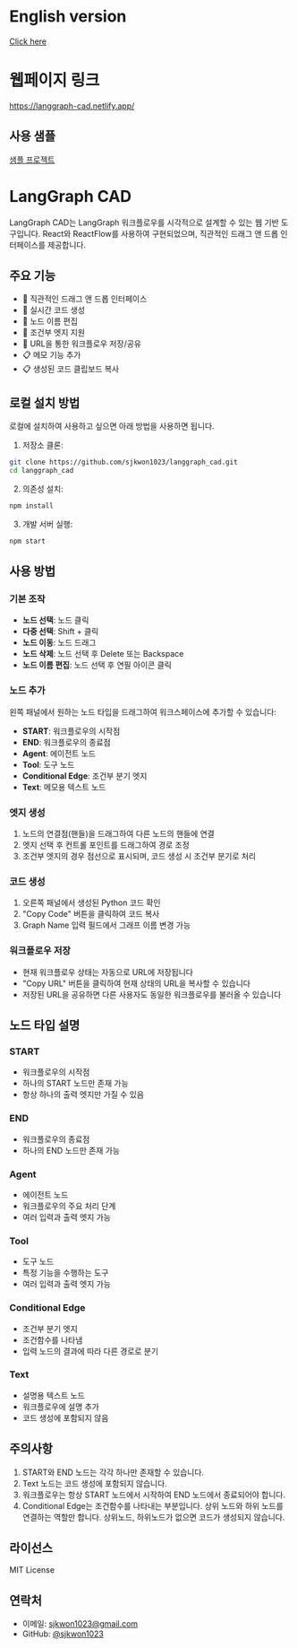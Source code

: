 # English version
[Click here](./README_en.md)

# 웹페이지 링크

https://langgraph-cad.netlify.app/

## 사용 샘플

[샘플 프로젝트](https://langgraph-cad.netlify.app/#%7B%22nodes%22%3A%5B%7B%22id%22%3A%22start-1%22%2C%22type%22%3A%22custom%22%2C%22position%22%3A%7B%22x%22%3A100%2C%22y%22%3A100%7D%2C%22data%22%3A%7B%22type%22%3A%22start%22%2C%22label%22%3A%22START%22%2C%22codeIdentifier%22%3A%22start%22%7D%2C%22zIndex%22%3A10%2C%22width%22%3A212%2C%22height%22%3A39%2C%22selected%22%3Afalse%7D%2C%7B%22id%22%3A%22agent-1747965831009%22%2C%22type%22%3A%22custom%22%2C%22position%22%3A%7B%22x%22%3A133%2C%22y%22%3A192%7D%2C%22data%22%3A%7B%22type%22%3A%22agent%22%2C%22label%22%3A%22Agent%22%2C%22obj%22%3A%22agent_function%22%2C%22codeIdentifier%22%3A%22Agent%22%7D%2C%22zIndex%22%3A10%2C%22width%22%3A212%2C%22height%22%3A56%2C%22selected%22%3Afalse%2C%22positionAbsolute%22%3A%7B%22x%22%3A133%2C%22y%22%3A192%7D%2C%22dragging%22%3Afalse%7D%2C%7B%22id%22%3A%22tool-1747965838956%22%2C%22type%22%3A%22custom%22%2C%22position%22%3A%7B%22x%22%3A-9%2C%22y%22%3A389%7D%2C%22data%22%3A%7B%22type%22%3A%22tool%22%2C%22label%22%3A%22Tool%22%2C%22obj%22%3A%22tool_function%22%2C%22codeIdentifier%22%3A%22Tool%22%7D%2C%22zIndex%22%3A10%2C%22width%22%3A212%2C%22height%22%3A56%2C%22selected%22%3Afalse%2C%22positionAbsolute%22%3A%7B%22x%22%3A-9%2C%22y%22%3A389%7D%2C%22dragging%22%3Afalse%7D%2C%7B%22id%22%3A%22conditional_edge-1747965840806%22%2C%22type%22%3A%22custom%22%2C%22position%22%3A%7B%22x%22%3A134%2C%22y%22%3A280%7D%2C%22data%22%3A%7B%22type%22%3A%22conditional_edge%22%2C%22label%22%3A%22Conditional%20Edge%22%2C%22obj%22%3A%22condition_function%22%2C%22codeIdentifier%22%3A%22Conditional_Edge%22%7D%2C%22zIndex%22%3A10%2C%22width%22%3A212%2C%22height%22%3A56%2C%22selected%22%3Afalse%2C%22positionAbsolute%22%3A%7B%22x%22%3A134%2C%22y%22%3A280%7D%2C%22dragging%22%3Afalse%7D%2C%7B%22id%22%3A%22end-1747965847750%22%2C%22type%22%3A%22custom%22%2C%22position%22%3A%7B%22x%22%3A156%2C%22y%22%3A608%7D%2C%22data%22%3A%7B%22type%22%3A%22end%22%2C%22label%22%3A%22END%22%2C%22obj%22%3A%22end_function%22%2C%22codeIdentifier%22%3A%22end%22%7D%2C%22zIndex%22%3A10%2C%22width%22%3A212%2C%22height%22%3A39%2C%22selected%22%3Afalse%2C%22positionAbsolute%22%3A%7B%22x%22%3A156%2C%22y%22%3A608%7D%2C%22dragging%22%3Afalse%7D%2C%7B%22id%22%3A%22agent-1747965961183%22%2C%22type%22%3A%22custom%22%2C%22position%22%3A%7B%22x%22%3A147%2C%22y%22%3A491%7D%2C%22data%22%3A%7B%22type%22%3A%22agent%22%2C%22label%22%3A%22Agent%22%2C%22obj%22%3A%22agent_function%22%2C%22codeIdentifier%22%3A%22Agent_1%22%7D%2C%22zIndex%22%3A10%2C%22width%22%3A212%2C%22height%22%3A56%2C%22selected%22%3Afalse%2C%22positionAbsolute%22%3A%7B%22x%22%3A147%2C%22y%22%3A491%7D%2C%22dragging%22%3Afalse%7D%5D%2C%22edges%22%3A%5B%7B%22style%22%3A%7B%22stroke%22%3A%22%23555%22%2C%22strokeWidth%22%3A1.5%2C%22strokeDasharray%22%3A%22none%22%7D%2C%22markerEnd%22%3A%7B%22type%22%3A%22arrowclosed%22%2C%22color%22%3A%22%23555%22%2C%22width%22%3A15%2C%22height%22%3A15%7D%2C%22source%22%3A%22start-1%22%2C%22sourceHandle%22%3Anull%2C%22target%22%3A%22agent-1747965831009%22%2C%22targetHandle%22%3Anull%2C%22type%22%3A%22customEdge%22%2C%22data%22%3A%7B%7D%2C%22zIndex%22%3A5%2C%22id%22%3A%22reactflow__edge-start-1-agent-1747965831009%22%2C%22selected%22%3Afalse%7D%2C%7B%22style%22%3A%7B%22stroke%22%3A%22%23555%22%2C%22strokeWidth%22%3A1.5%2C%22strokeDasharray%22%3A%22none%22%7D%2C%22markerEnd%22%3A%7B%22type%22%3A%22arrowclosed%22%2C%22color%22%3A%22%23555%22%2C%22width%22%3A15%2C%22height%22%3A15%7D%2C%22source%22%3A%22agent-1747965831009%22%2C%22sourceHandle%22%3Anull%2C%22target%22%3A%22conditional_edge-1747965840806%22%2C%22targetHandle%22%3Anull%2C%22type%22%3A%22customEdge%22%2C%22data%22%3A%7B%7D%2C%22zIndex%22%3A5%2C%22id%22%3A%22reactflow__edge-agent-1747965831009-conditional_edge-1747965840806%22%2C%22selected%22%3Afalse%7D%2C%7B%22style%22%3A%7B%22stroke%22%3A%22%23555%22%2C%22strokeWidth%22%3A1.5%2C%22strokeDasharray%22%3A%225%2C5%22%7D%2C%22markerEnd%22%3A%7B%22type%22%3A%22arrowclosed%22%2C%22color%22%3A%22%23555%22%2C%22width%22%3A15%2C%22height%22%3A15%7D%2C%22source%22%3A%22conditional_edge-1747965840806%22%2C%22sourceHandle%22%3Anull%2C%22target%22%3A%22tool-1747965838956%22%2C%22targetHandle%22%3Anull%2C%22type%22%3A%22customEdge%22%2C%22data%22%3A%7B%7D%2C%22zIndex%22%3A5%2C%22id%22%3A%22reactflow__edge-conditional_edge-1747965840806-tool-1747965838956%22%2C%22selected%22%3Afalse%7D%2C%7B%22style%22%3A%7B%22stroke%22%3A%22%23555%22%2C%22strokeWidth%22%3A1.5%2C%22strokeDasharray%22%3A%22none%22%7D%2C%22markerEnd%22%3A%7B%22type%22%3A%22arrowclosed%22%2C%22color%22%3A%22%23555%22%2C%22width%22%3A15%2C%22height%22%3A15%7D%2C%22source%22%3A%22tool-1747965838956%22%2C%22sourceHandle%22%3Anull%2C%22target%22%3A%22agent-1747965831009%22%2C%22targetHandle%22%3Anull%2C%22type%22%3A%22customEdge%22%2C%22data%22%3A%7B%22controlPoint%22%3A%7B%22x%22%3A-94.5%2C%22y%22%3A231%7D%2C%22controlPointDragged%22%3Atrue%7D%2C%22zIndex%22%3A5%2C%22id%22%3A%22reactflow__edge-tool-1747965838956-agent-1747965831009%22%2C%22selected%22%3Afalse%7D%2C%7B%22style%22%3A%7B%22stroke%22%3A%22%23555%22%2C%22strokeWidth%22%3A1.5%2C%22strokeDasharray%22%3A%225%2C5%22%7D%2C%22markerEnd%22%3A%7B%22type%22%3A%22arrowclosed%22%2C%22color%22%3A%22%23555%22%2C%22width%22%3A15%2C%22height%22%3A15%7D%2C%22source%22%3A%22conditional_edge-1747965840806%22%2C%22sourceHandle%22%3Anull%2C%22target%22%3A%22agent-1747965961183%22%2C%22targetHandle%22%3Anull%2C%22type%22%3A%22customEdge%22%2C%22data%22%3A%7B%7D%2C%22zIndex%22%3A5%2C%22id%22%3A%22reactflow__edge-conditional_edge-1747965840806-agent-1747965961183%22%2C%22selected%22%3Afalse%7D%2C%7B%22style%22%3A%7B%22stroke%22%3A%22%23555%22%2C%22strokeWidth%22%3A1.5%2C%22strokeDasharray%22%3A%22none%22%7D%2C%22markerEnd%22%3A%7B%22type%22%3A%22arrowclosed%22%2C%22color%22%3A%22%23555%22%2C%22width%22%3A15%2C%22height%22%3A15%7D%2C%22source%22%3A%22agent-1747965961183%22%2C%22sourceHandle%22%3Anull%2C%22target%22%3A%22end-1747965847750%22%2C%22targetHandle%22%3Anull%2C%22type%22%3A%22customEdge%22%2C%22data%22%3A%7B%7D%2C%22zIndex%22%3A5%2C%22id%22%3A%22reactflow__edge-agent-1747965961183-end-1747965847750%22%2C%22selected%22%3Afalse%7D%5D%2C%22entryPointCodeId%22%3Anull%2C%22graphName%22%3A%22my_graph%22%7D)

# LangGraph CAD

LangGraph CAD는 LangGraph 워크플로우를 시각적으로 설계할 수 있는 웹 기반 도구입니다. React와 ReactFlow를 사용하여 구현되었으며, 직관적인 드래그 앤 드롭 인터페이스를 제공합니다.

## 주요 기능

- 🎨 직관적인 드래그 앤 드롭 인터페이스
- 🔄 실시간 코드 생성
- 📝 노드 이름 편집
- 🔗 조건부 엣지 지원
- 💾 URL을 통한 워크플로우 저장/공유
- 📋 메모 기능 추가
- 📋 생성된 코드 클립보드 복사

## 로컬 설치 방법
로컬에 설치하여 사용하고 싶으면 아래 방법을 사용하면 됩니다.

1. 저장소 클론:
```bash
git clone https://github.com/sjkwon1023/langgraph_cad.git
cd langgraph_cad
```

2. 의존성 설치:
```bash
npm install
```

3. 개발 서버 실행:
```bash
npm start
```

## 사용 방법

### 기본 조작

- **노드 선택**: 노드 클릭
- **다중 선택**: Shift + 클릭
- **노드 이동**: 노드 드래그
- **노드 삭제**: 노드 선택 후 Delete 또는 Backspace
- **노드 이름 편집**: 노드 선택 후 연필 아이콘 클릭

### 노드 추가

왼쪽 패널에서 원하는 노드 타입을 드래그하여 워크스페이스에 추가할 수 있습니다:

- **START**: 워크플로우의 시작점
- **END**: 워크플로우의 종료점
- **Agent**: 에이전트 노드
- **Tool**: 도구 노드
- **Conditional Edge**: 조건부 분기 엣지
- **Text**: 메모용 텍스트 노드

### 엣지 생성

1. 노드의 연결점(핸들)을 드래그하여 다른 노드의 핸들에 연결
2. 엣지 선택 후 컨트롤 포인트를 드래그하여 경로 조정
3. 조건부 엣지의 경우 점선으로 표시되며, 코드 생성 시 조건부 분기로 처리

### 코드 생성

1. 오른쪽 패널에서 생성된 Python 코드 확인
2. "Copy Code" 버튼을 클릭하여 코드 복사
3. Graph Name 입력 필드에서 그래프 이름 변경 가능

### 워크플로우 저장

- 현재 워크플로우 상태는 자동으로 URL에 저장됩니다
- "Copy URL" 버튼을 클릭하여 현재 상태의 URL을 복사할 수 있습니다
- 저장된 URL을 공유하면 다른 사용자도 동일한 워크플로우를 불러올 수 있습니다

## 노드 타입 설명

### START
- 워크플로우의 시작점
- 하나의 START 노드만 존재 가능
- 항상 하나의 출력 엣지만 가질 수 있음

### END
- 워크플로우의 종료점
- 하나의 END 노드만 존재 가능

### Agent
- 에이전트 노드
- 워크플로우의 주요 처리 단계
- 여러 입력과 출력 엣지 가능

### Tool
- 도구 노드
- 특정 기능을 수행하는 도구
- 여러 입력과 출력 엣지 가능

### Conditional Edge
- 조건부 분기 엣지
- 조건함수를 나타냄
- 입력 노드의 결과에 따라 다른 경로로 분기

### Text
- 설명용 텍스트 노드
- 워크플로우에 설명 추가
- 코드 생성에 포함되지 않음

## 주의사항

1. START와 END 노드는 각각 하나만 존재할 수 있습니다.
2. Text 노드는 코드 생성에 포함되지 않습니다.
3. 워크플로우는 항상 START 노드에서 시작하여 END 노드에서 종료되어야 합니다.
4. Conditional Edge는 조건함수를 나타내는 부분입니다. 상위 노드와 하위 노드를 연결하는 역할만 합니다. 상위노드, 하위노드가 없으면 코드가 생성되지 않습니다.

## 라이선스

MIT License

## 연락처

- 이메일: sjkwon1023@gmail.com
- GitHub: [@sjkwon1023](https://github.com/sjkwon1023)
